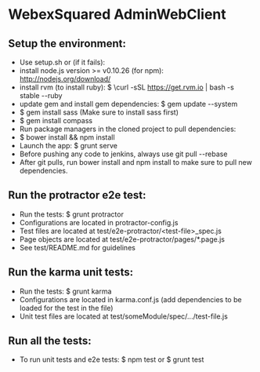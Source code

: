 WebexSquared AdminWebClient
===========================

Setup the environment:
---------------------
* Use setup.sh or (if it fails):
* install node.js version >= v0.10.26 (for npm): http://nodejs.org/download/
* install rvm (to install ruby): $ \curl -sSL https://get.rvm.io | bash -s stable --ruby
* update gem and install gem dependencies: $ gem update --system
* $ gem install sass (Make sure to install sass first)
* $ gem install compass
* Run package managers in the cloned project to pull dependencies:
* $ bower install && npm install
* Launch the app: $ grunt serve
* Before pushing any code to jenkins, always use git pull --rebase
* After git pulls, run bower install and npm install to make sure to pull new dependencies.

Run the protractor e2e test:
----------------------------

* Run the tests: $ grunt protractor
* Configurations are located in protractor-config.js
* Test files are located at test/e2e-protractor/\<test-file\>_spec.js
* Page objects are located at test/e2e-protractor/pages/*.page.js
* See test/README.md for guidelines

Run the karma unit tests:
-------------------------

* Run the tests: $ grunt karma
* Configurations are located in karma.conf.js (add dependencies to be loaded for the test in the file)
* Unit test files are located at test/someModule/spec/.../test-file.js

Run all the tests:
------------------

* To run unit tests and e2e tests: $ npm test or $ grunt test


